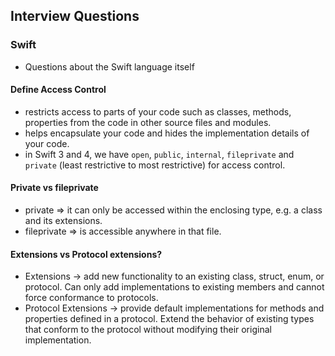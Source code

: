## Interview Questions

### Swift
- Questions about the Swift language itself

#### Define Access Control
- restricts access to parts of your code such as classes, methods, properties from the code in other source files and modules.
- helps encapsulate your code and hides the implementation details of your code.
- in Swift 3 and 4, we have `open`, `public`, `internal`, `fileprivate` and `private` (least restrictive to most restrictive) for access control.

#### Private vs fileprivate
- private => it can only be accessed within the enclosing type, e.g. a class and its extensions.
- fileprivate => is accessible anywhere in that file.

#### Extensions vs Protocol extensions?
- Extensions -> add new functionality to an existing class, struct, enum, or protocol. Can only add implementations to existing members and cannot force conformance to protocols.
- Protocol Extensions -> provide default implementations for methods and properties defined in a protocol. Extend the behavior of existing types that conform to the protocol without modifying their original implementation.